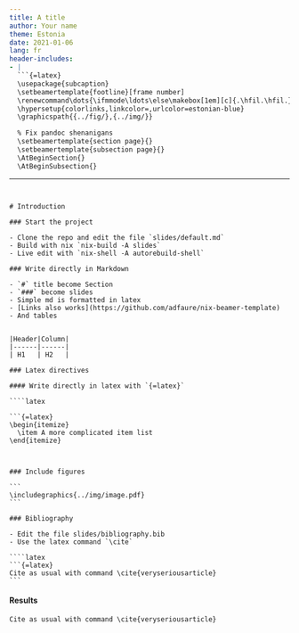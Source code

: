 ```yaml
---
title: A title
author: Your name
theme: Estonia
date: 2021-01-06
lang: fr
header-includes:
- |
  ```{=latex}
  \usepackage{subcaption}
  \setbeamertemplate{footline}[frame number]
  \renewcommand\dots{\ifmmode\ldots\else\makebox[1em][c]{.\hfil.\hfil.}\thinspace\fi}
  \hypersetup{colorlinks,linkcolor=,urlcolor=estonian-blue}
  \graphicspath{{../fig/},{../img/}}

  % Fix pandoc shenanigans
  \setbeamertemplate{section page}{}
  \setbeamertemplate{subsection page}{}
  \AtBeginSection{}
  \AtBeginSubsection{}
  ```
---
```


# Introduction

### Start the project

- Clone the repo and edit the file `slides/default.md`
- Build with nix `nix-build -A slides`
- Live edit with `nix-shell -A autorebuild-shell`

### Write directly in Markdown

- `#` title become Section
- `###` become slides
- Simple md is formatted in latex
- [Links also works](https://github.com/adfaure/nix-beamer-template)
- And tables


|Header|Column|
|------|------|
| H1   | H2   |

### Latex directives

#### Write directly in latex with `{=latex}`

````latex

```{=latex}
\begin{itemize}
  \item A more complicated item list
\end{itemize}
```

````


### Include figures

```
\includegraphics{../img/image.pdf}
```

### Bibliography

- Edit the file slides/bibliography.bib
- Use the latex command `\cite`

````latex
```{=latex}
Cite as usual with command \cite{veryseriousarticle}
```
````

#### Results

```{=latex}
Cite as usual with command \cite{veryseriousarticle}
```

